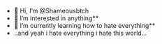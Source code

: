 - 👋 Hi, I’m @Shameousbtch
- 👀 I’m interested in anything**
- 🌱 I’m currently learning how to hate everything**
- ..and yeah i hate everything i hate this world...
